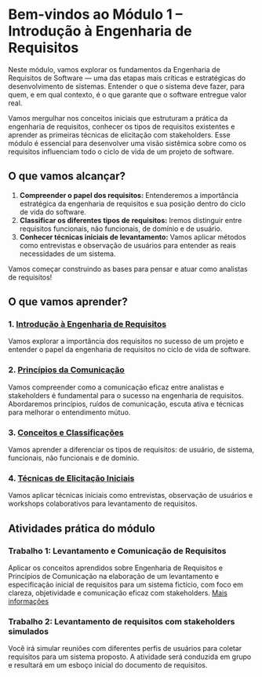 # Bem-vindos ao Módulo 1 – Introdução à Engenharia de Requisitos

Neste módulo, vamos explorar os fundamentos da Engenharia de Requisitos de Software — uma das etapas mais críticas e estratégicas do desenvolvimento de sistemas. Entender o que o sistema deve fazer, para quem, e em qual contexto, é o que garante que o software entregue valor real.

Vamos mergulhar nos conceitos iniciais que estruturam a prática da engenharia de requisitos, conhecer os tipos de requisitos existentes e aprender as primeiras técnicas de elicitação com stakeholders. Esse módulo é essencial para desenvolver uma visão sistêmica sobre como os requisitos influenciam todo o ciclo de vida de um projeto de software.

## O que vamos alcançar?

1. **Compreender o papel dos requisitos:** Entenderemos a importância estratégica da engenharia de requisitos e sua posição dentro do ciclo de vida do software.
2. **Classificar os diferentes tipos de requisitos:** Iremos distinguir entre requisitos funcionais, não funcionais, de domínio e de usuário.
3. **Conhecer técnicas iniciais de levantamento:** Vamos aplicar métodos como entrevistas e observação de usuários para entender as reais necessidades de um sistema.

Vamos começar construindo as bases para pensar e atuar como analistas de requisitos!

## O que vamos aprender?

### 1. [Introdução à Engenharia de Requisitos](introducao/README.md)
Vamos explorar a importância dos requisitos no sucesso de um projeto e entender o papel da engenharia de requisitos no ciclo de vida de software.

### 2. [Princípios da Comunicação](principios-comunicacao/README.md)
Vamos compreender como a comunicação eficaz entre analistas e stakeholders é fundamental para o sucesso na engenharia de requisitos. Abordaremos princípios, ruídos de comunicação, escuta ativa e técnicas para melhorar o entendimento mútuo.

### 3. [Conceitos e Classificações](conceitos-classificacoes/README.md)
Vamos aprender a diferenciar os tipos de requisitos: de usuário, de sistema, funcionais, não funcionais e de domínio.

### 4. [Técnicas de Elicitação Iniciais](tecnicas-elicitao/README.md)
Vamos aplicar técnicas iniciais como entrevistas, observação de usuários e workshops colaborativos para levantamento de requisitos.

## Atividades prática do módulo

### Trabalho 1: Levantamento e Comunicação de Requisitos
Aplicar os conceitos aprendidos sobre Engenharia de Requisitos e Princípios de Comunicação na elaboração de um levantamento e especificação inicial de requisitos para um sistema fictício, com foco em clareza, objetividade e comunicação eficaz com stakeholders.
[Mais informações](trabalho1/README.md)

### Trabalho 2: Levantamento de requisitos com stakeholders simulados
Você irá simular reuniões com diferentes perfis de usuários para coletar requisitos para um sistema proposto. A atividade será conduzida em grupo e resultará em um esboço inicial do documento de requisitos.
